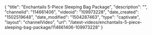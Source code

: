 {
    "title": "Enchantails 5-Piece Sleeping Bag Package",
    "description": "",
    "channelid": "114661406",
    "videoid": "109973228",
    "date_created": "1502519648",
    "date_modified": "1504287463",
    "type": "captivate",
    "layout": "channelVideo",
    "url": "\/latest-videos\/enchantails-5-piece-sleeping-bag-package\/114661406-109973228"
}